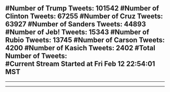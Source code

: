 #Number of Trump Tweets: 101542
#Number of Clinton Tweets: 67255
#Number of Cruz Tweets: 63927
#Number of Sanders Tweets: 44893
#Number of Jeb! Tweets: 15343
#Number of Rubio Tweets: 13745
#Number of Carson Tweets: 4200
#Number of Kasich Tweets: 2402
#Total Number of Tweets:  
#Current Stream Started at Fri Feb 12 22:54:01 MST
---
---
---
